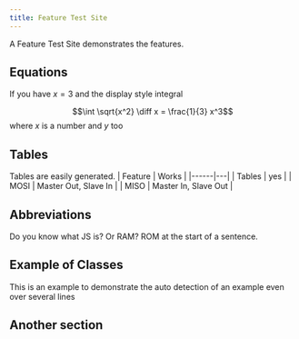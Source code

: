 ```yaml
---
title: Feature Test Site
---
```


A Feature Test Site demonstrates the features.

## Equations
If you have $x=3$ and the display style integral

$$\int \sqrt{x^2} \diff x = \frac{1}{3} x^3$$
where $x$ is a number and $y$ too

## Tables
Tables are easily generated.
| Feature | Works |
|------|---|
| Tables | yes |
| MOSI | Master Out, Slave In |
| MISO | Master In, Slave Out |


## Abbreviations
Do you know what JS is? Or RAM? ROM at the start of a sentence.


## Example of Classes
This is an example to demonstrate the auto detection of an example
even over several lines


## Another section
